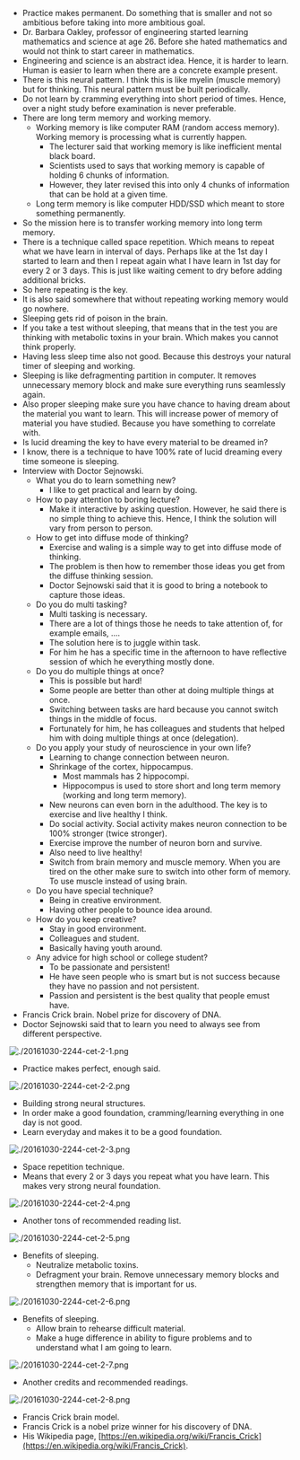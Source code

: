 * Practice makes permanent. Do something that is smaller and not so ambitious before taking into more ambitious goal.
* Dr. Barbara Oakley, professor of engineering started learning mathematics and science at age 26. Before she hated mathematics and would not think to start career in mathematics.
* Engineering and science is an abstract idea. Hence, it is harder to learn. Human is easier to learn when there are a concrete example present.
* There is this neural pattern. I think this is like myelin (muscle memory) but for thinking. This neural pattern must be built periodically.
* Do not learn by cramming everything into short period of times. Hence, over a night study before examination is never preferable.
* There are long term memory and working memory.
    * Working memory is like computer RAM (random access memory). Working memory is processing what is currently happen.
        * The lecturer said that working memory is like inefficient mental black board.
        * Scientists used to says that working memory is capable of holding 6 chunks of information.
        * However, they later revised this into only 4 chunks of information that can be hold at a given time.
    * Long term memory is like computer HDD/SSD which meant to store something permanently.
* So the mission here is to transfer working memory into long term memory.
* There is a technique called space repetition. Which means to repeat what we have learn in interval of days. Perhaps like at the 1st day I started to learn and then I repeat again what I have learn in 1st day for every 2 or 3 days. This is just like waiting cement to dry before adding additional bricks.
* So here repeating is the key.
* It is also said somewhere that without repeating working memory would go nowhere.
* Sleeping gets rid of poison in the brain.
* If you take a test without sleeping, that means that in the test you are thinking with metabolic toxins in your brain. Which makes you cannot think properly.
* Having less sleep time also not good. Because this destroys your natural timer of sleeping and working.
* Sleeping is like defragmenting partition in computer. It removes unnecessary memory block and make sure everything runs seamlessly again.
* Also proper sleeping make sure you have chance to having dream about the material you want to learn. This will increase power of memory of material you have studied. Because you have something to correlate with.
* Is lucid dreaming the key to have every material to be dreamed in?
* I know, there is a technique to have 100% rate of lucid dreaming every time someone is sleeping.
* Interview with Doctor Sejnowski.
    * What you do to learn something new?
        * I like to get practical and learn by doing.
    * How to pay attention to boring lecture?
        * Make it interactive by asking question. However, he said there is no simple thing to achieve this. Hence, I think the solution will vary from person to person.
    * How to get into diffuse mode of thinking?
        * Exercise and waling is a simple way to get into diffuse mode of thinking.
        * The problem is then how to remember those ideas you get from the diffuse thinking session.
        * Doctor Sejnowski said that it is good to bring a notebook to capture those ideas.
    * Do you do multi tasking?
        * Multi tasking is necessary.
        * There are a lot of things those he needs to take attention of, for example emails, ....
        * The solution here is to juggle within task.
        * For him he has a specific time in the afternoon to have reflective session of which he everything mostly done.
    * Do you do multiple things at once?
        * This is possible but hard!
        * Some people are better than other at doing multiple things at once.
        * Switching between tasks are hard because you cannot switch things in the middle of focus.
        * Fortunately for him, he has colleagues and students that helped him with doing multiple things at once (delegation).
    * Do you apply your study of neuroscience in your own life?
        * Learning to change connection between neuron.
        * Shrinkage of the cortex, hippocampus.
            * Most mammals has 2 hippocompi.
            * Hippocompus is used to store short and long term memory (working and long term memory).
        * New neurons can even born in the adulthood. The key is to exercise and live healthy I think.
        * Do social activity. Social activity makes neuron connection to be 100% stronger (twice stronger).
        * Exercise improve the number of neuron born and survive.
        * Also need to live healthy!
        * Switch from brain memory and muscle memory. When you are tired on the other make sure to switch into other form of memory. To use muscle instead of using brain.
    * Do you have special technique?
        * Being in creative environment.
        * Having other people to bounce idea around.
    * How do you keep creative?
        * Stay in good environment.
        * Colleagues and student.
        * Basically having youth around.
    * Any advice for high school or college student?
        * To be passionate and persistent!
        * He have seen people who is smart but is not success because they have no passion and not persistent.
        * Passion and persistent is the best quality that people emust have.
* Francis Crick brain. Nobel prize for discovery of DNA.
* Doctor Sejnowski said that to learn you need to always see from different perspective.

![./20161030-2244-cet-2-1.png](./20161030-2244-cet-2-1.png)

* Practice makes perfect, enough said.

![./20161030-2244-cet-2-2.png](./20161030-2244-cet-2-2.png)

* Building strong neural structures.
* In order make a good foundation, cramming/learning everything in one day is not good.
* Learn everyday and makes it to be a good foundation.

![./20161030-2244-cet-2-3.png](./20161030-2244-cet-2-3.png)

* Space repetition technique.
* Means that every 2 or 3 days you repeat what you have learn. This makes very strong neural foundation.

![./20161030-2244-cet-2-4.png](./20161030-2244-cet-2-4.png)

* Another tons of recommended reading list.

![./20161030-2244-cet-2-5.png](./20161030-2244-cet-2-5.png)

* Benefits of sleeping.
    * Neutralize metabolic toxins.
    * Defragment your brain. Remove unnecessary memory blocks and strengthen memory that is important for us.

![./20161030-2244-cet-2-6.png](./20161030-2244-cet-2-6.png)

* Benefits of sleeping.
    * Allow brain to rehearse difficult material.
    * Make a huge difference in ability to figure problems and to understand what I am going to learn.

![./20161030-2244-cet-2-7.png](./20161030-2244-cet-2-7.png)

* Another credits and recommended readings.

![./20161030-2244-cet-2-8.png](./20161030-2244-cet-2-8.png)

* Francis Crick brain model.
* Francis Crick is a nobel prize winner for his discovery of DNA.
* His Wikipedia page, [https://en.wikipedia.org/wiki/Francis_Crick](https://en.wikipedia.org/wiki/Francis_Crick).